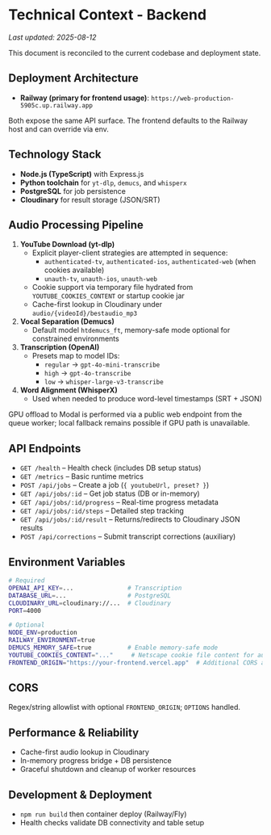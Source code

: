 # Technical Context - Backend

_Last updated: 2025-08-12_

This document is reconciled to the current codebase and deployment state.

## Deployment Architecture

- **Railway (primary for frontend usage)**: `https://web-production-5905c.up.railway.app`
<!-- Fly.io deployment deprecated; fully migrated to Railway/Modal -->

Both expose the same API surface. The frontend defaults to the Railway host and can override via env.

## Technology Stack

- **Node.js (TypeScript)** with Express.js
- **Python toolchain** for `yt-dlp`, `demucs`, and `whisperx`
- **PostgreSQL** for job persistence
- **Cloudinary** for result storage (JSON/SRT)

## Audio Processing Pipeline

1. **YouTube Download (yt-dlp)**
   - Explicit player-client strategies are attempted in sequence:
     - `authenticated-tv`, `authenticated-ios`, `authenticated-web` (when cookies available)
     - `unauth-tv`, `unauth-ios`, `unauth-web`
   - Cookie support via temporary file hydrated from `YOUTUBE_COOKIES_CONTENT` or startup cookie jar
   - Cache-first lookup in Cloudinary under `audio/{videoId}/bestaudio_mp3`
2. **Vocal Separation (Demucs)**
   - Default model `htdemucs_ft`, memory-safe mode optional for constrained environments
3. **Transcription (OpenAI)**
   - Presets map to model IDs:
     - `regular` → `gpt-4o-mini-transcribe`
     - `high` → `gpt-4o-transcribe`
     - `low` → `whisper-large-v3-transcribe`
4. **Word Alignment (WhisperX)**
   - Used when needed to produce word-level timestamps (SRT + JSON)

GPU offload to Modal is performed via a public web endpoint from the queue worker; local fallback remains possible if GPU path is unavailable.

## API Endpoints

- `GET /health` – Health check (includes DB setup status)
- `GET /metrics` – Basic runtime metrics
- `POST /api/jobs` – Create a job (`{ youtubeUrl, preset? }`)
- `GET /api/jobs/:id` – Get job status (DB or in-memory)
- `GET /api/jobs/:id/progress` – Real-time progress metadata
- `GET /api/jobs/:id/steps` – Detailed step tracking
- `GET /api/jobs/:id/result` – Returns/redirects to Cloudinary JSON results
- `POST /api/corrections` – Submit transcript corrections (auxiliary)

## Environment Variables

```bash
# Required
OPENAI_API_KEY=...               # Transcription
DATABASE_URL=...                 # PostgreSQL
CLOUDINARY_URL=cloudinary://...  # Cloudinary
PORT=4000

# Optional
NODE_ENV=production
RAILWAY_ENVIRONMENT=true
DEMUCS_MEMORY_SAFE=true          # Enable memory-safe mode
YOUTUBE_COOKIES_CONTENT="..."     # Netscape cookie file content for authenticated methods
FRONTEND_ORIGIN="https://your-frontend.vercel.app"  # Additional CORS allowlist entry
```

## CORS

Regex/string allowlist with optional `FRONTEND_ORIGIN`; `OPTIONS` handled.

## Performance & Reliability

- Cache-first audio lookup in Cloudinary
- In-memory progress bridge + DB persistence
- Graceful shutdown and cleanup of worker resources

## Development & Deployment

- `npm run build` then container deploy (Railway/Fly)
- Health checks validate DB connectivity and table setup
